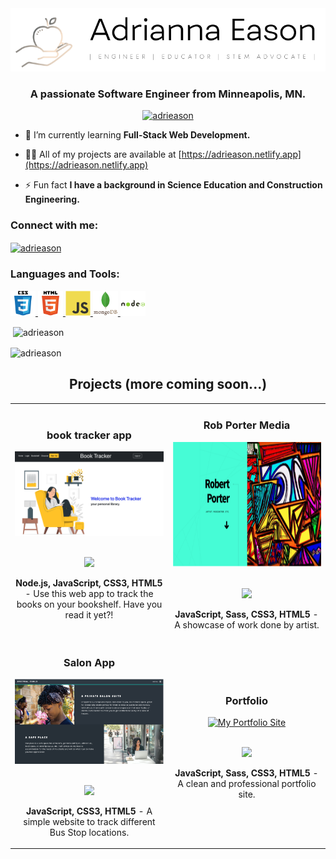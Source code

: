 <img src="default1.png" alt="engineer stem advocate educator"/>
<h3 align="center">A passionate Software Engineer from Minneapolis, MN.</h3>

<p align="center"> <a href="https://twitter.com/adrieason" target="blank"><img src="https://img.shields.io/twitter/follow/adrieason?logo=twitter&style=for-the-badge" alt="adrieason" /></a> </p>

- 🌱 I’m currently learning **Full-Stack Web Development.**

- 👨‍💻 All of my projects are available at [https://adrieason.netlify.app](https://adrieason.netlify.app)

- ⚡ Fun fact **I have a background in Science Education and Construction Engineering.**

<h3 align="left">Connect with me:</h3>
<p align="left">
<a href="https://twitter.com/adrieason" target="blank"><img align="center" src="https://raw.githubusercontent.com/rahuldkjain/github-profile-readme-generator/master/src/images/icons/Social/twitter.svg" alt="adrieason" height="30" width="40" /></a>
</p>

<h3 align="left">Languages and Tools:</h3>
<p align="left"> <a href="https://www.w3schools.com/css/" target="_blank" rel="noreferrer"> <img src="https://raw.githubusercontent.com/devicons/devicon/master/icons/css3/css3-original-wordmark.svg" alt="css3" width="40" height="40"/> </a> <a href="https://www.w3.org/html/" target="_blank" rel="noreferrer"> <img src="https://raw.githubusercontent.com/devicons/devicon/master/icons/html5/html5-original-wordmark.svg" alt="html5" width="40" height="40"/> </a> <a href="https://developer.mozilla.org/en-US/docs/Web/JavaScript" target="_blank" rel="noreferrer"> <img src="https://raw.githubusercontent.com/devicons/devicon/master/icons/javascript/javascript-original.svg" alt="javascript" width="40" height="40"/> </a> <a href="https://www.mongodb.com/" target="_blank" rel="noreferrer"> <img src="https://raw.githubusercontent.com/devicons/devicon/master/icons/mongodb/mongodb-original-wordmark.svg" alt="mongodb" width="40" height="40"/> </a> <a href="https://nodejs.org" target="_blank" rel="noreferrer"> <img src="https://raw.githubusercontent.com/devicons/devicon/master/icons/nodejs/nodejs-original-wordmark.svg" alt="nodejs" width="40" height="40"/> </a> </p>

<p>&nbsp;<img align="center" src="https://github-readme-stats.vercel.app/api?username=adrieason&show_icons=true&locale=en" alt="adrieason" /></p>

<p><img align="center" src="https://github-readme-streak-stats.herokuapp.com/?user=adrieason&" alt="adrieason" /></p>

<!-- PROJECTS -->
<h2 align="center" color="white">Projects (more coming soon...)</h2>
<div align="center">
	<table>
		<tr>
			<!--project 1 -->
			<td width="50%">
				<h3 align="center" color="white">book tracker app</h2>
				<div align="center" > 
					<a href="https://bookshelf-mvc-auth-local.dooryardroses.repl.co" target="_blank">
						<img src="Screen Shot 2022-09-12 at 7.49.50 PM.png" alt="Book Tracker App">
					</a>
					<br>
					<br>
					<p>
                        <!--repo --> 
						<a href='' target="_blank">
							<img src="https://img.shields.io/badge/Repo-lightgrey?style=for-the-badge&logo=github"/>
						</a>  
                        <!--live site --> 
						<a href="" target="_blank">
						</a>	
					</p>
					<p><strong>Node.js, JavaScript, CSS3, HTML5</strong> - Use this web app to track the books on your bookshelf. Have you read it yet?!</p>
				</div>
			</td>
			<!--project 2 -->
			<td width="50%">
				<h3 align="center" color="white">Rob Porter Media</h2>
				<div align="center" > 
					<a href="https://rainbow-muffin-8a4a26.netlify.app" target="_blank">
						<img src="Screen Shot 2022-09-12 at 7.57.00 PM.png" alt="Artist portfolio" height="200px" />
					</a>
					<br>
					<br>
					<p>
                        <!--repo --> 
						<a href="" target="_blank">
							<img src="https://img.shields.io/badge/Repo-lightgrey?style=for-the-badge&logo=github"/>
						</a>  
                        <!--live site --> 
						<a href="" target="_blank">
						</a>	
					</p>
					<p><strong>JavaScript, Sass, CSS3, HTML5</strong> - A showcase of work done by artist.</p>
				</div>
			</td>
		<tr>
			<!--project 3 -->
			<td width="50%">
				<h3 align="center" color="white">Salon App</h2>
				<div align="center" > 
					<a href="https://spectralcurls.netlify.app" target="_blank">
						<img src="Screen Shot 2022-09-12 at 7.56.41 PM.png" alt="Salon Site" />
					</a>
					<br>
					<br>
					<p>
                        <!--repo --> 
						<a href="" target="_blank">
							<img src="https://img.shields.io/badge/Repo-lightgrey?style=for-the-badge&logo=github"/>
						</a>  
                        <!--live site --> 
						<a href="" target="_blank">
						</a>	
					</p>
					<p><strong>JavaScript, CSS3, HTML5</strong> - A simple website to track different Bus Stop locations.</p>
				</div>
			</td>
			<!--project 4 -->
			<td width="50%">
				<h3 align="center" color="white">Portfolio</h2>
				<div align="center" > 
					<a href="https://adrieason.netlify.app" target="_blank">
						<img src="Screen Shot 2022-09-12 at 7.51.05 PM.png" alt="My Portfolio Site" height="200px" />
					</a>
					<br>
					<br>
					<p>
                        <!--repo --> 
						<a href="" target="_blank">
							<img src="https://img.shields.io/badge/Repo-lightgrey?style=for-the-badge&logo=github"/>
						</a>  
                        <!--live site --> 
						<a href="" target="_blank">
						</a>	
					</p>
					<p><strong>JavaScript, Sass, CSS3, HTML5</strong> - A clean and professional portfolio site.</p>
				</div>
			</td>
	</table>
</div>
<br />
